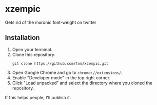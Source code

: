 # xzempic
Gets rid of the moronic font-weight on twitter

## Installation

1. Open your terminal.
2. Clone this repository:
   ```
   git clone https://github.com/tnm/xzempic.git
   ```
3. Open Google Chrome and go to `chrome://extensions/`.
4. Enable "Developer mode" in the top right corner.
5. Click "Load unpacked" and select the directory where you cloned the repository.

If this helps people, I'll publish it.

